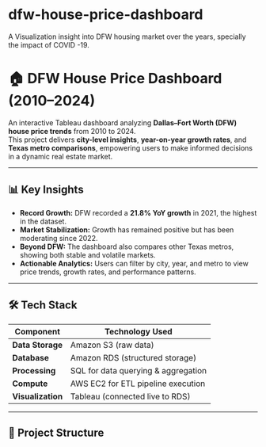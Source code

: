 # dfw-house-price-dashboard
A Visualization insight into DFW housing market over the years, specially the impact of COVID -19.

# 🏠 DFW House Price Dashboard (2010–2024)

An interactive Tableau dashboard analyzing **Dallas–Fort Worth (DFW) house price trends** from 2010 to 2024.  
This project delivers **city-level insights**, **year-on-year growth rates**, and **Texas metro comparisons**, empowering users to make informed decisions in a dynamic real estate market.

---

## 📊 Key Insights
- **Record Growth:** DFW recorded a **21.8% YoY growth** in 2021, the highest in the dataset.
- **Market Stabilization:** Growth has remained positive but has been moderating since 2022.
- **Beyond DFW:** The dashboard also compares other Texas metros, showing both stable and volatile markets.
- **Actionable Analytics:** Users can filter by city, year, and metro to view price trends, growth rates, and performance patterns.

---

## 🛠️ Tech Stack

| Component            | Technology Used |
|----------------------|-----------------|
| **Data Storage**     | Amazon S3 (raw data) |
| **Database**         | Amazon RDS (structured storage) |
| **Processing**       | SQL for data querying & aggregation |
| **Compute**          | AWS EC2 for ETL pipeline execution |
| **Visualization**    | Tableau (connected live to RDS) |

---

## 📂 Project Structure

